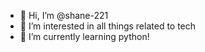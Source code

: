 - 👋 Hi, I’m @shane-221
- 👀 I’m interested in all things related to tech
- 🌱 I’m currently learning python!
<!---
shane-221/shane-221 is a ✨ special ✨ repository because its `README.md` (this file) appears on your GitHub profile.
You can click the Preview link to take a look at your changes.
--->
